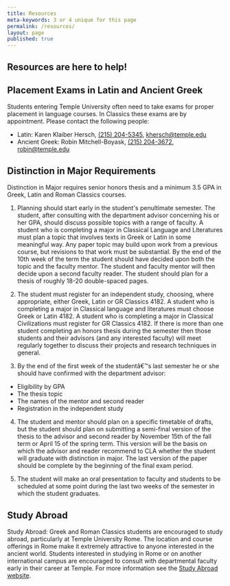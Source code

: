 ```yaml
---
title: Resources
meta-keywords: 3 or 4 unique for this page
permalink: /resources/
layout: page
published: true
---
```


## Resources are here to help!

## Placement Exams in Latin and Ancient Greek

Students entering Temple University often need to take exams for proper placement in language courses. In Classics these exams are by appointment. Please contact the following people:

- Latin: Karen Klaiber Hersch, [(215) 204-5345](tel:2152045345), [khersch@temple.edu](mailto:khersch@temple.edu)
- Ancient Greek: Robin Mitchell-Boyask, [(215) 204-3672](tel:2152043672), [robin@temple.edu](mailto:robin@temple.edu)

## Distinction in Major Requirements

Distinction in Major requires senior honors thesis and a minimum 3.5 GPA in Greek, Latin and Roman Classics courses.

1) Planning should start early in the student's penultimate semester. The student, after consulting with the department advisor concerning his or her GPA, should discuss possible topics with a range of faculty. A student who is completing a major in Classical Language and Literatures must plan a topic that involves texts in Greek or Latin in some meaningful way. Any paper topic may build upon work from a previous course, but revisions to that work must be substantial. By the end of the 10th week of the term the student should have decided upon both the topic and the faculty mentor. The student and faculty mentor will then decide upon a second faculty reader. The student should plan for a thesis of roughly 18-20 double-spaced pages.

2) The student must register for an independent study, choosing, where appropriate, either Greek, Latin or GR Classics 4182. A student who is completing a major in Classical language and literatures must choose Greek or Latin 4182. A student who is completing a major in Classical Civilizations must register for GR Classics 4182. If there is more than one student completing an honors thesis during the semester then those students and their advisors (and any interested faculty) will meet regularly together to discuss their projects and research techniques in general.

3) By the end of the first week of the studentâ€™s last semester he or she should have confirmed with the department advisor:

- Eligibility by GPA
- The thesis topic
- The names of the mentor and second reader
- Registration in the independent study

4) The student and mentor should plan on a specific timetable of drafts, but the student should plan on  submitting a semi-final version of the thesis to the advisor and second reader by November 15th of the fall term or April 15 of the spring term. This version will be the basis on which the advisor and reader recommend to CLA whether the student will graduate with distinction in major. The last version of the paper should be complete by the beginning of the final exam period.

5) The student will make an oral presentation to faculty and students to be scheduled at some point during the last two weeks of the semester in which the student graduates.

## Study Abroad

Study Abroad: Greek and Roman Classics students are encouraged to study abroad, particularly at Temple University Rome. The location and course offerings in Rome make it extremely attractive to anyone interested in the ancient world. Students interested in studying in Rome or on another international campus are encouraged to consult with departmental faculty early in their career at Temple. For more information see the [Study Abroad website](http://studyabroad.temple.edu/).
